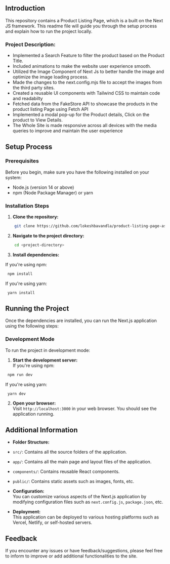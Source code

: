 ## Introduction
This repository contains a Product Listing Page, which is a built on the Next JS framework. This readme file will guide you through the setup process and explain how to run the project locally.

### Project Description:
- Implemented a Search Feature to filter the product based on the Product Title.
- Included animations to make the website user experience smooth.
- Utilized the Image Component of Next Js to better handle the image and optimize the image loading process.
- Made the changes to the next.config.mjs file to accept the images from the third party sites.
- Created a reusable UI components with Tailwind CSS to maintain code and readabilty
- Fetched data from the FakeStore API to showcase the products in the product listing Page using Fetch API
- Implemented a modal pop-up for the Product details, Click on the product to View Details.
- The Whole Site is made responsive across all devices with the media queries to improve and maintain the user experience

## Setup Process

### Prerequisites
Before you begin, make sure you have the following installed on your system:

- Node.js (version 14 or above)
- npm (Node Package Manager) or yarn

### Installation Steps
1. **Clone the repository:**  

```bash
    git clone https://github.com/lokeshbavandla/product-listing-page-assignment.git
```

2. **Navigate to the project directory:** 

```bash
    cd <project-directory>
```

3. **Install dependencies:**

If you're using npm:

```bash
 npm install
```

If you're using yarn:

```bash
 yarn install
```

## Running the Project
Once the dependencies are installed, you can run the Next.js application using the following steps:

### Development Mode
To run the project in development mode:

1. **Start the development server:**  
If you're using npm:

```bash
 npm run dev
```

If you're using yarn:

```bash
 yarn dev
```

2. **Open your browser:**  
Visit `http://localhost:3000` in your web browser. You should see the application running.

## Additional Information
- **Folder Structure:**  
- `src/`: Contains all the source folders of the application.
- `app/`: Contains all the main page and layout files of the application.
- `components/`: Contains reusable React components.
- `public/`: Contains static assets such as images, fonts, etc.

- **Configuration:**  
You can customize various aspects of the Next.js application by modifying configuration files such as `next.config.js`, `package.json`, etc.

- **Deployment:**  
This application can be deployed to various hosting platforms such as Vercel, Netlify, or self-hosted servers.

## Feedback
If you encounter any issues or have feedback/suggestions, please feel free to inform to improve or add additional functionalities to the site.

